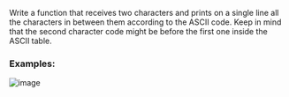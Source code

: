 Write a function that receives two characters and prints on a single line all the characters in between them according to the ASCII code. Keep in mind that the second character code might be before the first one inside the ASCII table.

### Examples:

![image](https://github.com/nsinorov/SoftUniMainPath/assets/45227327/df94f21d-92f0-49f5-9ad1-4093281d922b)
